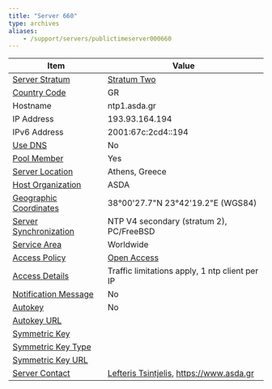 ```yaml
---
title: "Server 660"
type: archives
aliases:
    - /support/servers/publictimeserver000660
---
```


| Item | Value |
| ----- | ----- |
| [Server Stratum](/support/servers/serverstratum) | [Stratum Two](/support/servers/stratumtwotimeservers) |
| [Country Code](/support/servers/countrycode) | GR |
| Hostname |  ntp1.asda.gr  |
| IP Address |  193.93.164.194  |
| IPv6 Address |  2001:67c:2cd4::194 |
| [Use DNS](/support/servers/usedns) | No |
| [Pool Member](/support/servers/poolmember) | Yes |
| [Server Location](/support/servers/serverlocation) |  Athens, Greece |
| [Host Organization](/support/servers/hostorganization) | ASDA |
| [ Geographic Coordinates](/support/servers/geographiccoordinates) |   38°00'27.7"N 23°42'19.2"E (WGS84) |
| [Server Synchronization](/support/servers/serversynchronization) |  NTP V4 secondary (stratum 2), PC/FreeBSD |
| [Service Area](/support/servers/servicearea) | Worldwide |
| [Access Policy](/support/servers/accesspolicy) | [Open Access](/support/servers/openaccess) |
| [Access Details](/support/servers/accessdetails) |  Traffic limitations apply, 1 ntp client per IP  |
| [Notification Message](/support/servers/notificationmessage) | No |
| [Autokey](/support/servers/autokey) | No |
| [Autokey URL](/support/servers/autokeyurl) | |
| [Symmetric Key](/support/servers/symmetrickey) | |
| [Symmetric Key Type](/support/servers/symmetrickeytype) | |
| [Symmetric Key URL](/support/servers/symmetrickeyurl) | |
| [Server Contact](/support/servers/servercontact) | [Lefteris Tsintjelis](mailto:ntp@asda.gr), https://www.asda.gr |